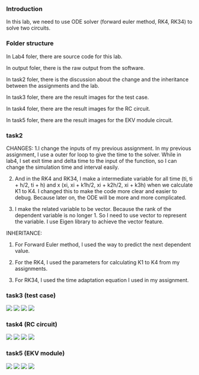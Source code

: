 <h3>Introduction</h3>
<p>In this lab, we need to use ODE solver (forward euler method, RK4, RK34) to solve two circuits.</p>

<h3>Folder structure</h3>
<p>In Lab4 foler, there are source code for this lab. </p>
<p>In output foler, there is the raw output from the software. </p>
<p>In task2 foler, there is the discussion about the change and the inheritance between the assignments and the lab. </p>
<p>In task3 foler, there are the result images for the test case. </p>
<p>In task4 foler, there are the result images for the RC circuit. </p>
<p>In task5 foler, there are the result images for the EKV module circuit. </p>


<h3>task2</h3>
<p>
CHANGES:
1.I change the inputs of my previous assignment. 
In my previous assignment, I use a outer for loop to give the time to the solver.
While in lab4, I set exit time and delta time to the input of the function, so I can change the simulation time and interval easily.

2. And in the RK4 and RK34, I make a intermediate variable for all time (ti, ti + h/2, ti + h) and x (xi, xi + k1h/2, xi + k2h/2, xi + k3h) when we calculate K1 to K4. I changed this to make the code more clear and easier to debug. Because later on, the ODE will be more and more complicated.

3. I make the related variable to be vector. Because the rank of the dependent variable is no longer 1. So I need to use vector to represent the variable. I use Eigen library to achieve the vector feature.

INHERITANCE:
1. For Forward Euler method, I used the way to predict the next dependent value. 

2. For the RK4, I used the parameters for calculating K1 to K4 from my assignments.

3. For RK34, I used the time adaptation equation I used in my assignment.
</p>

<h3>task3 (test case)</h3>
<img src="./task3/task3_forwardEuler.png">
<img src="./task3/task3_RK4.png">
<img src="./task3/task3_RK34.png">
<img src="./task3/Compare.png">


<h3>task4 (RC circuit)</h3>
<img src="./task4/V1 delta = 1ns.png">
<img src="./task4/V1 delta = 0.2ns.pngg">
<img src="./task4/V2 delta = 1ns.png">
<img src="./task4/V2 delta = 0.2ns.png">

<h3>task5 (EKV module)</h3>
<img src="./task5/V1 delta = 1ns EKV.png">
<img src="./task5/V1 delta = 0.2ns EKV.pngg">
<img src="./task5/V2 delta = 1ns EKV.png">
<img src="./task5/V2 delta = 0.2ns EKV.png">




